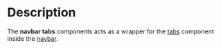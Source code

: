 # Description

The **navbar tabs** components acts as a wrapper for the [tabs](/docs/components/tabs) component inside the [navbar](/docs/components/navbar).